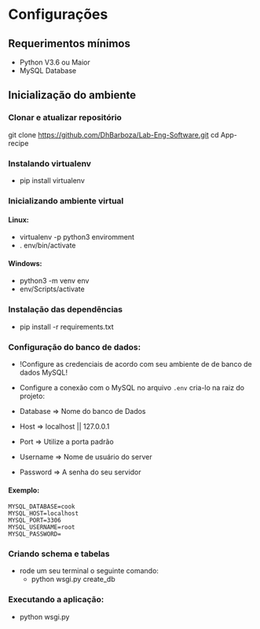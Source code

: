 # Configurações

## Requerimentos mínimos
- Python V3.6 ou Maior
- MySQL Database

## Inicialização do ambiente

### Clonar e atualizar repositório

git clone https://github.com/DhBarboza/Lab-Eng-Software.git
cd App-recipe


### Instalando virtualenv

- pip install virtualenv


### Inicializando ambiente virtual
#### Linux:

- virtualenv -p python3 enviromment
- . env/bin/activate

#### Windows:
- python3 -m venv env
- env/Scripts/activate

### Instalação das dependências
- pip install -r requirements.txt


### Configuração do banco de dados:
- !Configure as credenciais de acordo com seu ambiente de de banco de dados MySQL!
- Configure a conexão com o MySQL no arquivo `.env` cria-lo na raiz do projeto:

- Database => Nome do banco de Dados
- Host => localhost || 127.0.0.1
- Port => Utilize a porta padrão
- Username => Nome de usuário do server 
- Password => A senha do seu servidor


#### Exemplo:
```
MYSQL_DATABASE=cook
MYSQL_HOST=localhost
MYSQL_PORT=3306 
MYSQL_USERNAME=root 
MYSQL_PASSWORD=
```

### Criando schema e tabelas
- rode um seu terminal o seguinte comando:
  - python wsgi.py create_db

### Executando a aplicação:
- python wsgi.py


